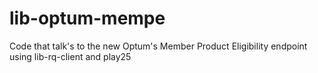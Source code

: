 # lib-optum-mempe
Code that talk's to the new Optum's Member Product Eligibility endpoint using lib-rq-client and play25
